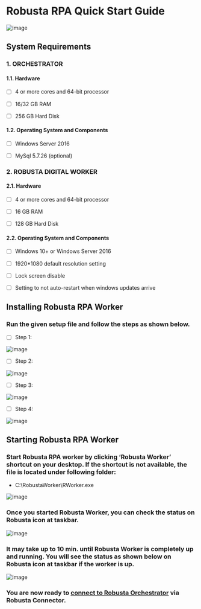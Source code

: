 # Robusta RPA Quick Start Guide
![image](https://user-images.githubusercontent.com/87966919/129855641-7417b8a4-009f-44b5-a2e8-dbcf3b03f933.png)
## System Requirements
### 1. ORCHESTRATOR
#### 1.1. Hardware
  - [ ] 4 or more cores and 64-bit processor
  
  - [ ] 16/32 GB RAM 
  
  - [ ] 256 GB Hard Disk
  
#### 1.2. Operating System and Components
  - [ ] Windows Server 2016 
  
  - [ ] MySql 5.7.26 (optional)

### 2. ROBUSTA DIGITAL WORKER
  #### 2.1. Hardware
  - [ ] 4 or more cores and 64-bit processor

  - [ ] 16 GB RAM

  - [ ] 128 GB Hard Disk

#### 2.2. Operating System and Components
  - [ ] Windows 10+ or Windows Server 2016
  
  - [ ] 1920*1080 default resolution setting
  
  - [ ] Lock screen disable
  
  - [ ] Setting to not auto-restart when windows updates arrive

## Installing Robusta RPA Worker

### Run the given setup file and follow the steps as shown below.
- [ ] Step 1:

![image](https://user-images.githubusercontent.com/87966919/129855735-6bf641b9-368d-4d73-9ff0-a5c99ba8d8fb.png)

- [ ] Step 2:

![image](https://user-images.githubusercontent.com/87966919/129855749-d4cb6cfc-423e-4c8c-9ace-46de1f914048.png)

- [ ] Step 3:

![image](https://user-images.githubusercontent.com/87966919/129855763-11f5ca9f-6f27-4797-ab06-49ac453fe25b.png)

- [ ] Step 4:

![image](https://user-images.githubusercontent.com/87966919/129855769-30f073a9-23db-41ed-8b13-b249534afbe4.png)

## Starting Robusta RPA Worker
### Start Robusta RPA worker by clicking ‘Robusta Worker’ shortcut on your desktop. If the shortcut is not available, the file is located under following folder:

- C:\RobustaWorker\RWorker.exe

![image](https://user-images.githubusercontent.com/87966919/129855836-55ff9c77-6566-4575-85da-e9959faae453.png)

### Once you started Robusta Worker, you can check the status on Robusta icon at taskbar. 
![image](https://user-images.githubusercontent.com/87966919/129855858-f63d5f32-1b60-4811-a484-ed4394948637.png)
### It may take up to 10 min. until Robusta Worker is completely up and running. You will see the status as shown below on Robusta icon at taskbar if the worker is up.
![image](https://user-images.githubusercontent.com/87966919/129855880-31663a1e-90aa-4791-a5b1-d42e33ec44e5.png)
### You are now ready to [connect to Robusta Orchestrator](https://github.com/RobustaRPA/How-to-connect-to-RobustaOrchestrator) via Robusta Connector.

